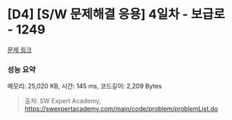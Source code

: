 # [D4] [S/W 문제해결 응용] 4일차 - 보급로 - 1249 

[문제 링크](https://swexpertacademy.com/main/code/problem/problemDetail.do?contestProbId=AV15QRX6APsCFAYD) 

### 성능 요약

메모리: 25,020 KB, 시간: 145 ms, 코드길이: 2,209 Bytes



> 출처: SW Expert Academy, https://swexpertacademy.com/main/code/problem/problemList.do